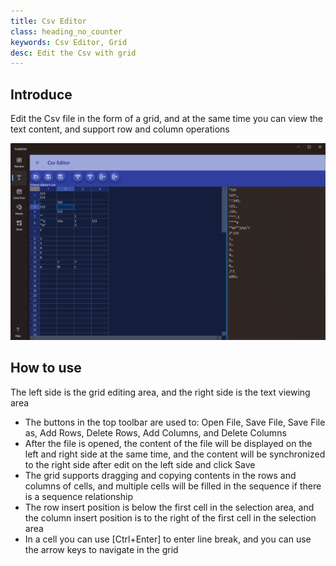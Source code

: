 ```yaml
---
title: Csv Editor
class: heading_no_counter
keywords: Csv Editor, Grid 
desc: Edit the Csv with grid
---
```


## Introduce

Edit the Csv file in the form of a grid, and at the same time you can view the text content, and support row and column operations

![](../../assets/images/ToolsSet/TSTCsv.png)

## How to use

The left side is the grid editing area, and the right side is the text viewing area

* The buttons in the top toolbar are used to: Open File, Save File, Save File as, Add Rows, Delete Rows, Add Columns, and Delete Columns
* After the file is opened, the content of the file will be displayed on the left and right side at the same time, and the content will be synchronized to the right side after edit on the left side and click Save
* The grid supports dragging and copying contents in the rows and columns of cells, and multiple cells will be filled in the sequence if there is a sequence relationship
* The row insert position is below the first cell in the selection area, and the column insert position is to the right of the first cell in the selection area
* In a cell you can use [Ctrl+Enter] to enter line break, and you can use the arrow keys to navigate in the grid